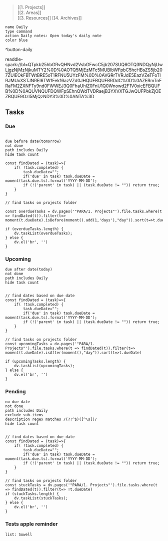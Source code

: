 
> [[1. Projects]]  
> [[2. Areas]]  
> [[3. Resources]]
> [[4. Archives]] 
```button
name Daily
type command
action Daily notes: Open today's daily note
color blue
```
^button-daily

readdle-spark://bl=QTpkb25hbGRvQHNvd2VsbGFwcC5jb207SUQ6OTQ3NDQyNjUwLjgzNjMzNjkuMTY2%0D%0AOTQ5MjEzMTc5MUBlbWFpbC5hcHBsZS5jb207ZUlEOkFBTWtBRE5oT1RFNU5UYzFM%0D%0AVGRrTVRJdE5EazVZeTFoTlRJMUxXSTJNREl6TW1Fek16azVZd0JHQUFBQUFBRDdC%0D%0AZERmTnFRaFM2ZXNFTy9nd0FWWEJ3Q0FhaUhIZ0FnU1Q0Wnowd2F1V0xicEFBQUFB%0D%0AQUVNQUFDQWFpSEhnQWdTVDRaejB3YXVXTGJwQUFPbkZjOEZBQUE9OzI5MjQzNDY3%0D%0ANTA%3D
## Tasks
### Due
```tasks

due before date(tomorrow)
not done
path includes Daily
hide task count

```
```dataviewjs
const findDated = (task)=>{
	if( !task.completed) {
		task.dueDate="";
		if('due' in task) task.dueDate = moment(task.due.ts).format('YYYY-MM-DD');
		if (!('parent' in task) || (task.dueDate != "")) return true;
	}
}

// find tasks on projects folder

const overdueTasks = dv.pages('"PARA/1. Projects"').file.tasks.where(t => findDated(t)).filter(t=> moment(t.dueDate).isBefore(moment().add(1,'days'),"day")).sort(t=>t.dueDate);

if (overdueTasks.length) {
	dv.taskList(overdueTasks);
} else {
	dv.el('br', '')
}
```
### Upcoming
```tasks
due after date(today)
not done
path includes Daily
hide task count
```  
```dataviewjs

// find dates based on due date
const findDated = (task)=>{
	if( !task.completed) {
		task.dueDate="";
		if('due' in task) task.dueDate = moment(task.due.ts).format('YYYY-MM-DD');
		if (!('parent' in task) || (task.dueDate != "")) return true;
	}
}

// find tasks on projects folder
const upcomingTasks = dv.pages('"PARA/1. Projects"').file.tasks.where(t => findDated(t)).filter(t=> moment(t.dueDate).isAfter(moment(),"day")).sort(t=>t.dueDate)

if (upcomingTasks.length) {
	dv.taskList(upcomingTasks);
} else {
	dv.el('br', '')
}
```
### Pending
```tasks
no due date
not done 
path includes Daily
exclude sub-items
description regex matches /(?!^$)([^\s])/
hide task count
```  
```dataviewjs

// find dates based on due date
const findDated = (task)=>{
	if( !task.completed) {
		task.dueDate="";
		if('due' in task) task.dueDate = moment(task.due.ts).format('YYYY-MM-DD');
		if (!('parent' in task) || (task.dueDate != "")) return true;
	}
}

// find tasks on projects folder
const stuckTasks = dv.pages('"PARA/1. Projects"').file.tasks.where(t => findDated(t)).filter(t=> !t.dueDate)
if (stuckTasks.length) {
	dv.taskList(stuckTasks);
} else {
	dv.el('br', '')
}
```

### Tests apple reminder

```apple-reminders
list: Sowell
```
